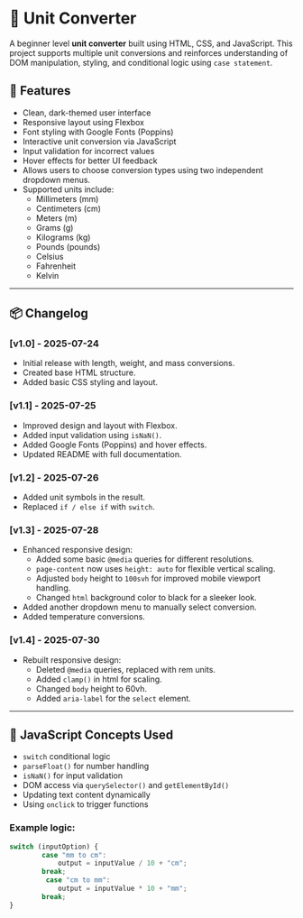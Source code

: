 # 🔄 Unit Converter

A beginner level **unit converter** built using HTML, CSS, and JavaScript. This project supports multiple unit conversions and reinforces understanding of DOM manipulation, styling, and conditional logic using `case statement`.

## 🚀 Features

- Clean, dark-themed user interface
- Responsive layout using Flexbox
- Font styling with Google Fonts (Poppins)
- Interactive unit conversion via JavaScript
- Input validation for incorrect values
- Hover effects for better UI feedback
- Allows users to choose conversion types using two independent dropdown menus.
- Supported units include:
  - Millimeters (mm)
  - Centimeters (cm)
  - Meters (m)
  - Grams (g)
  - Kilograms (kg)
  - Pounds (pounds)
  - Celsius
  - Fahrenheit
  - Kelvin

---

## 📦 Changelog

### [v1.0] - 2025-07-24
- Initial release with length, weight, and mass conversions.
- Created base HTML structure.
- Added basic CSS styling and layout.

### [v1.1] - 2025-07-25
- Improved design and layout with Flexbox.
- Added input validation using `isNaN()`.
- Added Google Fonts (Poppins) and hover effects.
- Updated README with full documentation.

### [v1.2] - 2025-07-26
- Added unit symbols in the result.
- Replaced `if / else if` with `switch`.

### [v1.3] - 2025-07-28
- Enhanced responsive design:
    - Added some basic `@media` queries for different resolutions.
    - `page-content` now uses `height: auto` for flexible vertical scaling.
    - Adjusted `body` height to `100svh` for improved mobile viewport handling.
    - Changed `html` background color to black for a sleeker look.
- Added another dropdown menu to manually select conversion.
- Added temperature conversions.

### [v1.4] - 2025-07-30
- Rebuilt responsive design:
    - Deleted `@media` queries, replaced with rem units.
    - Added `clamp()` in html for scaling.
    - Changed `body` height to 60vh.
    - Added `aria-label` for the `select` element.

---

## 🧠 JavaScript Concepts Used

- `switch` conditional logic
- `parseFloat()` for number handling
- `isNaN()` for input validation
- DOM access via `querySelector()` and `getElementById()`
- Updating text content dynamically
- Using `onclick` to trigger functions

### Example logic:
```js
switch (inputOption) {
        case "mm to cm":
            output = inputValue / 10 + "cm";
        break;
         case "cm to mm":
            output = inputValue * 10 + "mm";
        break;
}



